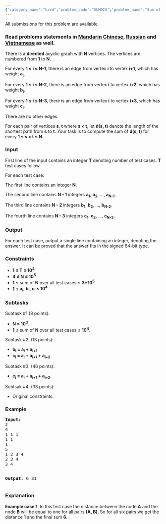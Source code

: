 ```yaml
---
{"category_name":"hard","problem_code":"SUMDIS","problem_name":"Sum of distances","languages_supported":{"0":"ADA","1":"ASM","2":"BASH","3":"BF","4":"C","5":"C99 strict","6":"CAML","7":"CLOJ","8":"CLPS","9":"CPP 4.3.2","10":"CPP 4.9.2","11":"CPP14","12":"CS2","13":"D","14":"ERL","15":"FORT","16":"FS","17":"GO","18":"HASK","19":"ICK","20":"ICON","21":"JAVA","22":"JS","23":"LISP clisp","24":"LISP sbcl","25":"LUA","26":"NEM","27":"NICE","28":"NODEJS","29":"PAS fpc","30":"PAS gpc","31":"PERL","32":"PERL6","33":"PHP","34":"PIKE","35":"PRLG","36":"PYPY","37":"PYTH","38":"PYTH 3.4","39":"RUBY","40":"SCALA","41":"SCM chicken","42":"SCM guile","43":"SCM qobi","44":"ST","45":"TCL","46":"TEXT","47":"WSPC"},"max_timelimit":4,"source_sizelimit":50000,"problem_author":"r_64","problem_tester":"xcwgf666","date_added":"26-01-2017","tags":{"0":"divide","1":"geometry","2":"graph","3":"hard","4":"march17","5":"r_64"},"editorial_url":"https://discuss.codechef.com/problems/SUMDIS","time":{"view_start_date":1489397400,"submit_start_date":1489397400,"visible_start_date":1489397400,"end_date":1735669800},"layout":"problem"}
---
```

<span class="solution-visible-txt">All submissions for this problem are available.</span><h3> Read problems statements in <a target="_blank" href="http://www.codechef.com/download/translated/MARCH17/mandarin/SUMDIS.pdf?v=1">Mandarin Chinese</a>, <a target="_blank" href="http://www.codechef.com/download/translated/MARCH17/russian/SUMDIS.pdf?v=1">Russian</a> and <a target="_blank" href="http://www.codechef.com/download/translated/MARCH17/vietnamese/SUMDIS.pdf?v=1">Vietnamese</a> as well.</h3>

<p>
	There is a <strong>directed</strong> acyclic graph with <strong>N</strong> vertices. The vertices are numbered from <strong>1</strong> to <strong>N</strong>.</p>
<p>
	For every <strong>1 ≤ i ≤ N-1</strong>, there is an edge from vertex <strong>i</strong> to vertex <strong>i+1</strong>, which has weight <strong>a<sub>i</sub></strong>.</p>
<p>
	For every <strong>1 ≤ i ≤ N-2</strong>, there is an edge from vertex <strong>i</strong> to vertex <strong>i+2</strong>, which has weight <strong>b<sub>i</sub></strong>.</p>
<p>
	For every <strong>1 ≤ i ≤ N-3</strong>, there is an edge from vertex <strong>i</strong> to vertex <strong>i+3</strong>, which has weight <strong>c<sub>i</sub></strong>.</p>
<p>
	There are no other edges.</p>
<p>
	For each pair of vertices <strong>s</strong>, <strong>t</strong> where <strong>s &lt; t</strong>, let <strong>d(s, t)</strong> denote the length of the shortest path from <strong>s</strong> to <strong>t</strong>. Your task is to compute the sum of <strong>d(s, t)</strong> for every <strong>1 ≤ s &lt; t ≤ N.</strong></p>

<h3>
	Input</h3>
<p>
	First line of the input contains an integer <b>T</b> denoting number of test cases. <b>T</b> test cases follow.</p>
<p>
	For each test case:</p>
<p>
	The first line contains an integer <strong>N</strong>.</p>
<p>
	The second line contains <strong>N - 1</strong> integers <strong>a<sub>1</sub></strong>, <strong>a<sub>2</sub></strong>, ..., <strong>a<sub>N-1</sub></strong>.</p>
<p>
	The third line contains <strong>N - 2</strong> integers <strong>b<sub>1</sub></strong>, <strong>b<sub>2</sub></strong>, ..., <strong>b<sub>N-2</sub></strong>.</p>
<div>
	<p>
		The fourth line contains <strong>N - 3</strong> integers <strong>c<sub>1</sub></strong>, <strong>c<sub>2</sub></strong>, ..., <strong>c<sub>N-3</sub></strong>.</p>
</div>
<h3>
	Output</h3>
<p>
	For each test case, output a single line containing an integer, denoting the answer. It can be proved that the answer fits in the signed 64-bit type.</p>
<h3>
	Constraints</h3>
<ul>
	<li>
		<strong>1 ≤ T ≤ 10<sup>4</sup></strong></li>
	<li>
		<strong>4<strong> ≤ </strong>N ≤ 10<sup>5</sup></strong></li>
	<li>
		<strong>1</strong> ≤ sum of <b>N</b> over all test cases  ≤ <strong>3*10<sup>5</sup></strong></li>
	<li>
		<strong>1</strong> ≤ <strong>a<sub>i</sub></strong><strong><strong>, </strong>b<sub>i</sub></strong><strong><strong>, </strong>c<sub>i </sub></strong><strong>≤ 10<sup>4</sup></strong></li>
</ul>
<h3>
	Subtasks</h3>
<p>
	Subtask #1 (8 points):
<ul>
	<li>
		<strong>N ≤ 10<sup>3</sup></strong>.</li>
	<li>
		<strong>1</strong> ≤ sum of <b>N</b> over all test cases  ≤ <strong>10<sup>4</sup></strong>.</li>
</ul>
</p>
<p>
	Subtask #2: (13 points):
<ul>
	<li>
		<strong>b<sub>i</sub> = a<sub>i</sub> + a<sub>i+1</sub></strong>.</li>
	<li>
		<strong>c<sub>i</sub> = a<sub>i</sub> + a<sub>i+1</sub> + a<sub>i+2</sub></strong>.</li>
</ul>
</p>
<p>
	Subtask #3: (46 points):
<ul>
	<li>
		<strong>c<sub>i</sub> = a<sub>i</sub> + a<sub>i+1</sub> + a<sub>i+2</sub></strong>.</li>
</ul>
</p>
<p>
	Subtsak #4: (33 points): 
<ul>
<li>Original constraints.</li>
</ul>
</p>
<h3>
	Example</h3>
<pre>
<b>Input:</b>
<tt>2
4
1 1 1
1 1
1
5
1 2 3 4
2 3 4
3 4</tt>

<b>Output:</b>
<tt>6
31</tt></pre>

<h3>Explanation</h3>
<p><b>Example case 1</b>. In this test case the distance between the node <b>A</b> and the node <b>B</b> will be equal to one for all pairs <b>(A, B)</b>. So for all six pairs we get the distance <b>1</b> and the final sum <b>6</b>. </p>